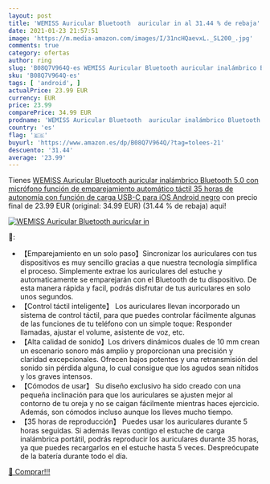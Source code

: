 ```yaml
---
layout: post
title: 'WEMISS Auricular Bluetooth  auricular in al 31.44 % de rebaja'
date: 2021-01-23 21:57:51
image: 'https://m.media-amazon.com/images/I/31ncHQaevxL._SL200_.jpg'
comments: true
category: ofertas
author: ring
slug: 'B08Q7V964Q-es WEMISS Auricular Bluetooth auricular inalámbrico Bluetooth...'
sku: 'B08Q7V964Q-es'
tags: [ 'android', ]
actualPrice: 23.99 EUR
currency: EUR
price: 23.99
comparePrice: 34.99 EUR
prodname: 'WEMISS Auricular Bluetooth  auricular inalámbrico Bluetooth 5.0 con micrófono  función de emparejamiento automático táctil  35 horas de autonomía con función de carga USB-C  para iOS Android  negro'
country: 'es'
flag: '🇪🇸'
buyurl: 'https://www.amazon.es/dp/B08Q7V964Q/?tag=tolees-21'
descuento: '31.44'
average: '23.99'
---
```


Tienes [WEMISS Auricular Bluetooth  auricular inalámbrico Bluetooth 5.0 con micrófono  función de emparejamiento automático táctil  35 horas de autonomía con función de carga USB-C  para iOS Android  negro](https://www.amazon.es/dp/B08Q7V964Q/?tag=tolees-21) con precio final de  23.99 EUR (original: 34.99 EUR) (31.44 %  de rebaja) aqui!

[![WEMISS Auricular Bluetooth  auricular in](https://m.media-amazon.com/images/I/31ncHQaevxL._SL200_.jpg)](https://www.amazon.es/dp/B08Q7V964Q/?tag=tolees-21)

🔎:

- 【Emparejamiento en un solo paso】Sincronizar los auriculares con tus dispositivos es muy sencillo gracias a que nuestra tecnología simplifica el proceso. Simplemente extrae los auriculares del estuche y automaticamente se emparejarán con el Bluetooth de tu dispositivo. De esta manera rápida y facil, podrás disfrutar de tus auriculares en solo unos segundos.
- 【Control táctil inteligente】 Los auriculares llevan incorporado un sistema de control táctil, para que puedes controlar fácilmente algunas de las funciones de tu teléfono con un simple toque: Responder llamadas, ajustar el volume, asistente de voz, etc.
- 【Alta calidad de sonido】Los drivers dinámicos duales de 10 mm crean un escenario sonoro más amplio y proporcionan una precisión y claridad excepcionales. Ofrecen bajos potentes y una retransmisión del sonido sin pérdida alguna, lo cual consigue que los agudos sean nítidos y los graves intensos.
- 【Cómodos de usar】 Su diseño exclusivo ha sido creado con una pequeña inclinación para que los auriculares se ajusten mejor al contorno de tu oreja y no se caigan fácilmente mientras haces ejercicio. Además, son cómodos incluso aunque los lleves mucho tiempo.
- 【35 horas de reproducción】 Puedes usar los auriculares durante 5 horas seguidas. Si además llevas contigo el estuche de carga inalámbrica portátil, podrás reproducir los auriculares durante 35 horas, ya que puedes recargarlos en el estuche hasta 5 veces. Despreócupate de la batería durante todo el día.

[🛒 Comprar!!!](https://www.amazon.es/dp/B08Q7V964Q/?tag=tolees-21)
